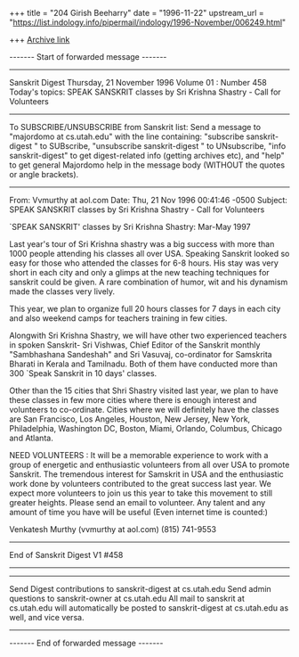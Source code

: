 +++
title = "204 Girish Beeharry"
date = "1996-11-22"
upstream_url = "https://list.indology.info/pipermail/indology/1996-November/006249.html"

+++
[Archive link](https://list.indology.info/pipermail/indology/1996-November/006249.html)

------- Start of forwarded message -------
- ----------------------------------------------------------------------------

Sanskrit Digest          Thursday, 21 November 1996     Volume 01 : Number 458
Today's topics:
     SPEAK SANSKRIT classes by Sri Krishna Shastry - Call for Volunteers
- -----------------------------------------------------------------
To SUBSCRIBE/UNSUBSCRIBE from Sanskrit list:
Send a message to "majordomo at cs.utah.edu" with the line containing:
"subscribe sanskrit-digest <your email address>"   to SUBscribe,
"unsubscribe sanskrit-digest <your email address>" to UNsubscribe,
"info sanskrit-digest"                             to get digest-related info
(getting archives etc), and
"help"                                             to get general Majordomo help
in the message body (WITHOUT the quotes or angle brackets).
- -----------------------------------------------------------------

From: Vvmurthy at aol.com
Date: Thu, 21 Nov 1996 00:41:46 -0500
Subject: SPEAK SANSKRIT classes by Sri Krishna Shastry - Call for Volunteers

`SPEAK SANSKRIT' classes by Sri Krishna Shastry: Mar-May 1997

Last year's tour of Sri Krishna shastry was a big success with more 
than 1000 people attending his classes all over USA. Speaking Sanskrit 
looked so easy for those who attended the classes for 6-8 hours. His 
stay was very short in each city and only a glimps at the new teaching 
techniques for sanskrit could be given. A rare combination of humor, 
wit and his dynamism made the classes very lively.

This year, we plan to organize full 20 hours classes for 7 days in each 
city and also weekend camps for teachers training in few cities.

Alongwith Sri Krishna Shastry, we will have other two experienced 
teachers in spoken Sanskrit- Sri Vishwas, Chief Editor of the 
Sanskrit monthly "Sambhashana Sandeshah" and Sri Vasuvaj, co-ordinator 
for Samskrita Bharati in Kerala and Tamilnadu. Both of them have 
conducted more than 300 `Speak Sanskrit in 10 days' classes.

Other than the 15 cities that Shri Shastry visited last year, we plan to have
these 
classes in few more cities where there is enough interest and  volunteers to 
co-ordinate. Cities where we will definitely have the classes are San
Francisco, 
Los Angeles, Houston, New Jersey, New York,  Philadelphia, Washington DC, 
Boston, Miami, Orlando, Columbus, Chicago and Atlanta.

NEED VOLUNTEERS : It will be a memorable experience to work with a 
group of energetic and enthusiastic volunteers from all over USA to 
promote Sanskrit. The tremendous interest for Samskrit in USA and the
enthusiastic 
work done by volunteers contributed to the great success last year. We expect
more volunteers to join us this year to take this movement to still greater
heights. 
Please send an email to volunteer. Any talent and any 
amount of time you have will be useful (Even internet time is counted:)

Venkatesh Murthy (vvmurthy at aol.com)
(815) 741-9553


- ------------------------------

End of Sanskrit Digest V1 #458
******************************

- -----------------------------------------------------------------
Send Digest contributions to         sanskrit-digest at cs.utah.edu
Send admin questions to              sanskrit-owner at cs.utah.edu
All mail to sanskrit at cs.utah.edu will automatically be posted
to sanskrit-digest at cs.utah.edu as well, and vice versa.
- -----------------------------------------------------------------
------- End of forwarded message -------




